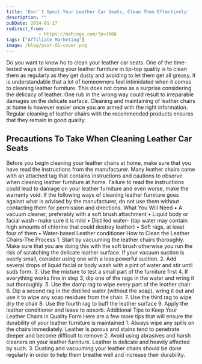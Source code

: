 ```yaml
---
title: 'Don''t Spoil Your Leather Car Seats, Clean Them Effectively'
description: ""
pubDate: 2014-01-27
redirect_from:
            - https://mahinge.com/?p=3668
tags: ["Affiliate Marketing"]
image: /blog/post-01-cover.png
---
```

Do you want to know ho to clean your leather car seats. One of the time-tested ways of keeping your leather furniture in tip-top quality is to clean them as regularly as they get dusty and avoiding to let them get all greasy. It is understandable that a lot of homeowners feel intimidated when it comes to cleaning leather furniture. This does not come as a surprise considering the delicacy of leather. One rub in the wrong way could result to irreparable damages on the delicate surface. Cleaning and maintaining of leather chairs at home is however easier once you are armed with the right information. Regular cleaning of leather chairs with the recommended products ensures that they remain in good quality.

## Precautions To Take When Cleaning Leather Car Seats

Before you begin cleaning your leather chairs at home, make sure that you have read the instructions from the manufacturer. Many leather chairs come with an attached tag that contains instructions and cautions to observe when cleaning leather furniture at home. Failure to read the instructions could lead to damage on your leather furniture and even worse, make the warranty void. If the following ways of cleaning leather furniture goes against what is advised by the manufacturer, do not use them without contacting them for permission and directions. What You Will Need • A vacuum cleaner, preferably with a soft brush attachment • Liquid body or facial wash- make sure it is mild • Distilled water- (tap water may contain high amounts of chlorine that could destroy leather) • Soft rags, at least four of them • Water-based Leather conditioner How to Clean the Leather Chairs-The Process 1. Start by vacuuming the leather chairs thoroughly. Make sure that you are doing this with the soft brush otherwise you run the risk of scratching the delicate leather surface. If your vacuum suction is overly small, consider using one with a less powerful suction. 2. Add several drops of liquid facial or body wash with a pint of water and stir until suds form. 3. Use the mixture to test a small part of the furniture first 4. If everything works fine in step 3, dip one of the rags in the water and wring it out thoroughly. 5. Use the damp rag to wipe every part of the leather chair 6. Dip a second rag in the distilled water (without the soap), wring it out and use it to wipe any soap residues from the chair. 7. Use the third rag to wipe dry the chair 8. Use the fourth rag to buff the leather surface 9. Apply the leather conditioner and leave to absorb. Additional Tips to Keep Your Leather Chairs in Quality Form Here are a few more tips that will ensure the durability of your leather furniture is maintained 1. Always wipe any spills on the chairs immediately. Leather is porous and stains tend to penetrate deeper and become difficult to remove 2. Avoid using abrasives and harsh cleaners on your leather furniture. Leather is delicate and heavily affected by such. 3. Dusting and vacuuming your leather chairs should be done regularly in order to help them breathe well and increase their durability.
